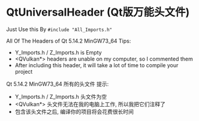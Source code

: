 # QtUniversalHeader (Qt版万能头文件)

Just Use this By `#include "All_Imports.h"`

All Of The Headers of Qt 5.14.2 MinGW73_64
Tips:
- Y_Imports.h / Z_Imports.h is Empty
- <QVulkan*> headers are unable on my computer, so I commented them
- After including this header, it will take a lot of time to compile your project

Qt 5.14.2 MinGW73_64 所有的头文件
提示:
- Y_Imports.h / Z_Imports.h 头文件为空
- <QVulkan*> 头文件无法在我的电脑上工作, 所以我把它们注释了
- 包含该头文件之后, 编译你的项目将会花费很长时间
